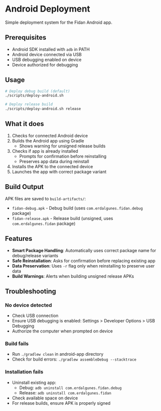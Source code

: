 # Android Deployment

Simple deployment system for the Fidan Android app.

## Prerequisites

- Android SDK installed with `adb` in PATH
- Android device connected via USB
- USB debugging enabled on device
- Device authorized for debugging

## Usage

```bash
# Deploy debug build (default)
./scripts/deploy-android.sh

# Deploy release build
./scripts/deploy-android.sh release
```

## What it does

1. Checks for connected Android device
2. Builds the Android app using Gradle
   - Shows warning for unsigned release builds
3. Checks if app is already installed
   - Prompts for confirmation before reinstalling
   - Preserves app data during reinstall
4. Installs the APK to the connected device
5. Launches the app with correct package variant

## Build Output

APK files are saved to `build-artifacts/`:
- `fidan-debug.apk` - Debug build (uses `com.erdalgunes.fidan.debug` package)
- `fidan-release.apk` - Release build (unsigned, uses `com.erdalgunes.fidan` package)

## Features

- **Smart Package Handling**: Automatically uses correct package name for debug/release variants
- **Safe Reinstallation**: Asks for confirmation before replacing existing app
- **Data Preservation**: Uses `-r` flag only when reinstalling to preserve user data
- **Build Warnings**: Alerts when building unsigned release APKs

## Troubleshooting

### No device detected
- Check USB connection
- Ensure USB debugging is enabled: Settings > Developer Options > USB Debugging
- Authorize the computer when prompted on device

### Build fails
- Run `./gradlew clean` in android-app directory
- Check for build errors: `./gradlew assembleDebug --stacktrace`

### Installation fails
- Uninstall existing app: 
  - Debug: `adb uninstall com.erdalgunes.fidan.debug`
  - Release: `adb uninstall com.erdalgunes.fidan`
- Check available space on device
- For release builds, ensure APK is properly signed